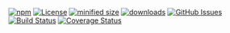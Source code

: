 [![npm](https://img.shields.io/npm/v/hook-ci-frontend.svg)](https://www.npmjs.com/package/hook-ci-frontend)
[![License](https://img.shields.io/badge/License-BSD%203--Clause-blue.svg)](https://opensource.org/licenses/BSD-3-Clause)
[![minified size](https://badgen.net/bundlephobia/min/hook-ci-frontend)](https://bundlephobia.com/result?p=hook-ci-frontend)
[![downloads](http://img.shields.io/npm/dm/hook-ci-frontend.svg?style=flat-square)](https://npmjs.org/package/hook-ci-frontend)
[![GitHub Issues](https://img.shields.io/github/issues/arlac77/hook-ci-frontend.svg?style=flat-square)](https://github.com/arlac77/hook-ci-frontend/issues)
[![Build Status](https://img.shields.io/endpoint.svg?url=https%3A%2F%2Factions-badge.atrox.dev%2Farlac77%2Fhook-ci-frontend%2Fbadge&style=flat)](https://actions-badge.atrox.dev/arlac77/hook-ci-frontend/goto)
[![Coverage Status](https://coveralls.io/repos/arlac77/hook-ci-frontend/badge.svg)](https://coveralls.io/github/arlac77/hook-ci-frontend)

